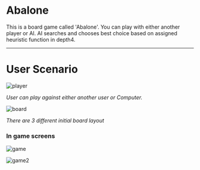 # Abalone

This is a board game called 'Abalone'.
You can play with either another player or AI.
AI searches and chooses best choice based on assigned heuristic function in depth4.


---
# User Scenario


![player](https://user-images.githubusercontent.com/25515692/49691018-b9bafd00-faee-11e8-97d2-7af9ad6445ff.JPG)

*User can play against either another user or Computer.*




![board](https://user-images.githubusercontent.com/25515692/49691012-a871f080-faee-11e8-95f1-c9676a735f94.JPG)

*There are 3 different initial board layout*





### In game screens

![game](https://user-images.githubusercontent.com/25515692/49691015-ae67d180-faee-11e8-97ee-805f42ccd6c9.JPG)


![game2](https://user-images.githubusercontent.com/25515692/49691016-b0ca2b80-faee-11e8-8feb-d098db51eafe.JPG)


